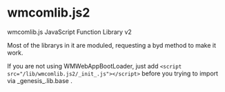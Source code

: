 # wmcomlib.js2
wmcomlib.js JavaScript Function Library v2

Most of the librarys in it are moduled, requesting a byd method to make it work.

If you are not using WMWebAppBootLoader, just add `<script src="/lib/wmcomlib.js2/_init_.js"></script>` before you trying to import via _genesis\_.lib.base .
